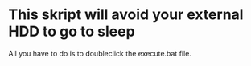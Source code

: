 # This skript will avoid your external HDD to go to sleep
All you have to do is to doubleclick the execute.bat file.